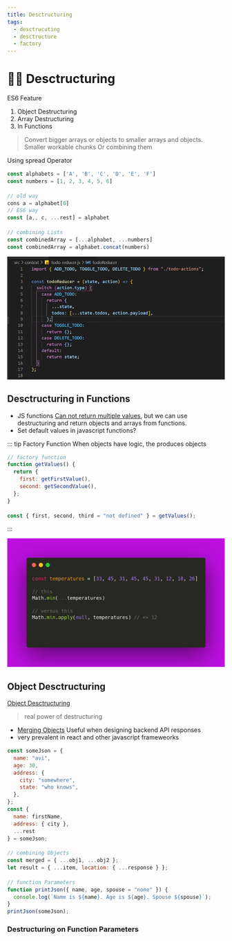 ```yaml
---
title: Desctructuring
tags:
  - desctrucuting
  - desctructure
  - factory
---
```


# :construction_worker_woman: Desctructuring

<TagLinks />

ES6 Feature

1. Object Destructuring
2. Array Destructuring
3. In Functions

> Convert bigger arrays or objects to smaller arrays and objects.
> Smaller workable chunks
> Or combining them

Using spread Operator

```js
const alphabets = ['A', 'B', 'C', 'D', 'E', 'F']
const numbers = [1, 2, 3, 4, 5, 6]

// old way
cons a = alphabet[0]
// ES6 way
const [a,, c, ...rest] = alphabet

// combining Lists
const combinedArray = [...alphabet, ...numbers]
const combinedArray = alphabet.concat(numbers)
```

![spread operator in react reducer](../../.vuepress/public/img/js/spread-operator-react-reducer.png)

## Desctructuring in Functions

- JS functions [Can not return multiple values](https://stackoverflow.com/questions/2917175/return-multiple-values-in-javascript), but we can use destructuring and return objects and arrays from functions.
- Set default values in javascript functions?

::: tip Factory Function
When objects have logic, the produces objects

```js
// factory function
function getValues() {
  return {
    first: getFirstValue(),
    second: getSecondValue(),
  };
}

const { first, second, third = "not defined" } = getValues();
```

:::

![Function spread operator](../../.vuepress/public/img/js/spread-operator.png)

## Object Desctructuring

[Object Desctructuring](https://developer.mozilla.org/en-US/docs/Web/JavaScript/Reference/Operators/Destructuring_assignment)

> real power of destructuring

- [Merging Objects](https://stackoverflow.com/questions/13852852/how-do-i-merge-two-javascript-objects-together-in-es6)
  Useful when designing backend API responses
- very prevalent in react and other javascript frameweorks

```js
const someJson = {
  name: "avi",
  age: 30,
  address: {
    city: "somewhere",
    state: "who knows",
  },
};
const {
  name: firstName,
  address: { city },
  ...rest
} = someJson;

// combining Objects
const merged = { ...obj1, ...obj2 };
let result = { ...item, location: { ...response } };

// function Parameters
function printJson({ name, age, spouse = "none" }) {
  console.log(`Name is ${name}. Age is ${age}. Spouse ${spouse}`);
}
printJson(someJson);
```

### Destructuring on Function Parameters

<Footer />
